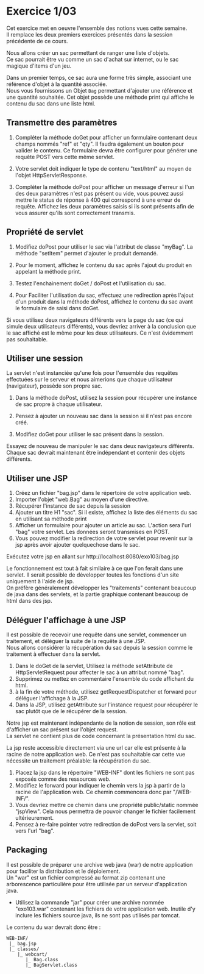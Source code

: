 # Exercice 1/03

Cet exercice met en oeuvre l'ensemble des notions vues cette semaine.  
Il remplace les deux premiers exercices présentés dans la session précédente de ce cours.

Nous allons créer un sac permettant de ranger une liste d'objets.  
Ce sac pourrait être vu comme un sac d'achat sur internet, ou le sac magique d'items d'un jeu.

Dans un premier temps, ce sac aura une forme très simple, associant une référence d'objet à la quantité associée.  
Nous vous fournissons un Objet `Bag` permettant d'ajouter une référence et une quantité souhaitée. Cet objet possède une méthode print qui affiche le contenu du sac dans une liste html.

## Transmettre des paramètres

1. Compléter la méthode doGet pour afficher un formulaire contenant deux champs nommés "ref" et "qty". Il faudra également un bouton pour valider le contenu. Ce formulaire devra être configurer pour générer une requête POST vers cette même servlet.  

1. Votre servlet doit indiquer le type de contenu "text/html" au moyen de l'objet HttpServletResponse.  

1. Compléter la méthode doPost pour afficher un message d'erreur si l'un des deux paramètres n'est pas présent ou vide, vous pouvez aussi mettre le status de réponse à 400 qui correspond à une erreur de requête. Affichez les deux paramètres saisis si ils sont présents afin de vous assurer qu'ils sont correctement transmis.

## Propriété de servlet

1. Modifiez doPost pour utiliser le sac via l'attribut de classe "myBag". La méthode "setItem" permet d'ajouter le produit demandé.  

1. Pour le moment, affichez le contenu du sac après l'ajout du produit en appelant la méthode print.  

1. Testez l'enchainement doGet / doPost et l'utilisation du sac.  

1. Pour Faciliter l'utilisation du sac, effectuez une redirection après l'ajout d'un produit dans la méthode doPost, affichez le contenu du sac avant le formulaire de saisi dans doGet.  

Si vous utilisez deux navigateurs différents vers la page du sac (ce qui simule deux utilisateurs différents), vous devriez arriver à la conclusion que le sac affiché est le même pour les deux utilisateurs. Ce n'est évidemment pas souhaitable.

## Utiliser une session

La servlet n'est instanciée qu'une fois pour l'ensemble des requêtes effectuées sur le serveur et nous aimerions que chaque utilisateur (navigateur), possède son propre sac.

1. Dans la méthode doPost, utilisez la session pour récupérer une instance de sac propre à chaque utilisateur.  

1. Pensez à ajouter un nouveau sac dans la session si il n'est pas encore créé.  

1. Modifiez doGet pour utiliser le sac présent dans la session.  

Essayez de nouveau de manipuler le sac dans deux navigateurs différents. Chaque sac devrait maintenant être indépendant et contenir des objets différents.


## Utiliser une JSP

1. Créez un fichier "bag.jsp" dans le répertoire de votre application web.  
1. Importer l'objet "web.Bag" au moyen d'une directive.  
1. Récupérer l'instance de sac depuis la session  
1. Ajouter un titre H1 "sac". Si il existe, affichez la liste des éléments du sac en utilisant sa méthode print  
1. Afficher un formulaire pour ajouter un article au sac. L'action sera l'url "bag" votre servlet. Les données seront transmises en POST.  
1. Vous pouvez modifier la redirection de votre servlet pour revenir sur la jsp après avoir ajouter quelquechose dans le sac.  

Exécutez votre jsp en allant sur http://localhost:8080/exo103/bag.jsp

Le fonctionnement est tout à fait similaire à ce que l'on ferait dans une servlet. Il serait possible de développer toutes les fonctions d'un site uniquement à l'aide de jsp.  
On préfère généralement développer les "traitements" contenant beaucoup de java dans des servlets, et la partie graphique contenant beaucoup de html dans des jsp.


## Déléguer l'affichage à une JSP

Il est possible de recevoir une requête dans une servlet, commencer un traitement, et déléguer la suite de la requête à une JSP.  
Nous allons considérer la récupération du sac depuis la session comme le traitement à effectuer dans la servlet.

1. Dans le doGet de la servlet, Utilisez la méthode setAttribute de HttpServletRequest pour affecter le sac à un attribut nommé "bag".  
1. Supprimez ou mettez en commentaire l'ensemble du code affichant du html.  
1. à la fin de votre méthode, utilisez getRequestDispatcher et forward pour déléguer l'affichage à la JSP.  
1. Dans la JSP, utilisez getAttribute sur l'instance request pour récupérer le sac plutôt que de le récupérer de la session.  

Notre jsp est maintenant indépendante de la notion de session, son rôle est d'afficher un sac présent sur l'objet request.  
La servlet ne contient plus de code concernant la présentation html du sac.

La jsp reste accessible directement via une url car elle est présente à la racine de notre application web. Ce n'est pas souhaitable car cette vue nécessite un traitement préalable: la récupération du sac.

1. Placez la jsp dans le répertoire "WEB-INF" dont les fichiers ne sont pas exposés comme des ressources web.  
1. Modifiez le forward pour indiquer le chemin vers la jsp à partir de la racine de l'application web. Ce chemin commencera donc par "/WEB-INF/".  
1. Vous devriez mettre ce chemin dans une propriété public/static nommée "jspView". Cela nous permettra de pouvoir changer le fichier facilement ultérieurement.  
1. Pensez à re-faire pointer votre redirection de doPost vers la servlet, soit vers l'url "bag".  


## Packaging

Il est possible de préparer une archive web java (war) de notre application pour faciliter la distribution et le déploiement.    
Un "war" est un fichier compressé au format zip contenant une arborescence particulière pour être utilisée par un serveur d'application java.

* Utilisez la commande "jar" pour créer une archive nommée "exo103.war" contenant les fichiers de votre application web. Inutile d'y inclure les fichiers source java, ils ne sont pas utilisés par tomcat.

Le contenu du war devrait donc être :
```
WEB-INF/
 |_ bag.jsp
 |_ classes/
    |_ webcart/
       |_ Bag.class
       |_ BagServlet.class 
```


